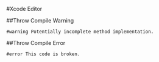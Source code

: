 #Xcode Editor

##Throw Compile Warning

```objc
#warning Potentially incomplete method implementation.
```

##Throw Compile Error

```objc
#error This code is broken.
```